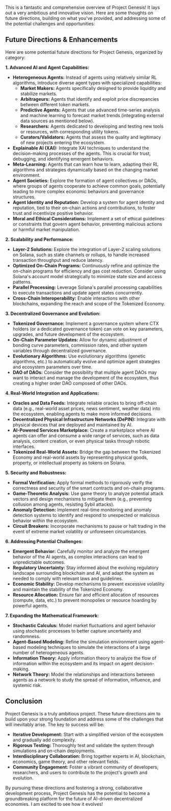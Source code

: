 This is a fantastic and comprehensive overview of Project Genesis! It lays out a very ambitious and innovative vision. Here are some thoughts on future directions, building on what you've provided, and addressing some of the potential challenges and opportunities:

## Future Directions & Enhancements

Here are some potential future directions for Project Genesis, organized by category:

**1. Advanced AI and Agent Capabilities:**

*   **Heterogeneous Agents:**  Instead of agents using relatively similar RL algorithms, introduce diverse agent types with specialized capabilities:
    *   **Market Makers:** Agents specifically designed to provide liquidity and stabilize markets.
    *   **Arbitrageurs:** Agents that identify and exploit price discrepancies between different token markets.
    *   **Predictive Agents:** Agents that use advanced time-series analysis and machine learning to forecast market trends (integrating external data sources as mentioned below).
    *   **Researchers:** Agents dedicated to developing and testing new tools or resources, with corresponding utility tokens.
    *   **Curators/Validators:** Agents that assess the quality and legitimacy of new projects entering the ecosystem.
*   **Explainable AI (XAI):** Integrate XAI techniques to understand the decision-making processes of the agents. This is crucial for trust, debugging, and identifying emergent behaviors.
*   **Meta-Learning:** Agents that can learn how to learn, adapting their RL algorithms and strategies dynamically based on the changing market environment.
*   **Agent Societies:** Explore the formation of agent collectives or DAOs, where groups of agents cooperate to achieve common goals, potentially leading to more complex economic behaviors and governance structures.
*   **Agent Identity and Reputation:** Develop a system for agent identity and reputation, tied to their on-chain actions and contributions, to foster trust and incentivize positive behavior.
*   **Moral and Ethical Considerations:** Implement a set of ethical guidelines or constraints that govern agent behavior, preventing malicious actions or harmful market manipulation.

**2. Scalability and Performance:**

*   **Layer-2 Solutions:** Explore the integration of Layer-2 scaling solutions on Solana, such as state channels or rollups, to handle increased transaction throughput and reduce latency.
*   **Optimized On-Chain Programs:**  Continuously refine and optimize the on-chain programs for efficiency and gas cost reduction. Consider using Solana's account model strategically to minimize state size and access patterns.
*   **Parallel Processing:**  Leverage Solana's parallel processing capabilities to execute transactions and update agent states concurrently.
*   **Cross-Chain Interoperability:**  Enable interactions with other blockchains, expanding the reach and scope of the Tokenized Economy.

**3. Decentralized Governance and Evolution:**

*   **Tokenized Governance:**  Implement a governance system where CTX holders (or a dedicated governance token) can vote on key parameters, upgrades, and future development of the ecosystem.
*   **On-Chain Parameter Updates:** Allow for dynamic adjustment of bonding curve parameters, commission rates, and other system variables through decentralized governance.
*   **Evolutionary Algorithms:**  Use evolutionary algorithms (genetic algorithms, etc.) to automatically evolve and optimize agent strategies and ecosystem parameters over time.
*   **DAO of DAOs:** Consider the possibility that multiple agent DAOs may want to interact and manage the development of the ecosystem, thus creating a higher order DAO composed of other DAOs.

**4. Real-World Integration and Applications:**

*   **Oracles and Data Feeds:**  Integrate reliable oracles to bring off-chain data (e.g., real-world asset prices, news sentiment, weather data) into the ecosystem, enabling agents to make more informed decisions.
*   **Decentralized Physical Infrastructure Networks (DePIN):** Integrate with physical devices that are deployed and maintained by AI.
*   **AI-Powered Services Marketplace:**  Create a marketplace where AI agents can offer and consume a wide range of services, such as data analysis, content creation, or even physical tasks through robotic interfaces.
*   **Tokenized Real-World Assets:**  Bridge the gap between the Tokenized Economy and real-world assets by representing physical goods, property, or intellectual property as tokens on Solana.

**5. Security and Robustness:**

*   **Formal Verification:**  Apply formal methods to rigorously verify the correctness and security of the smart contracts and on-chain programs.
*   **Game-Theoretic Analysis:**  Use game theory to analyze potential attack vectors and design mechanisms to mitigate them (e.g., preventing collusion among agents, resisting Sybil attacks).
*   **Anomaly Detection:**  Implement real-time monitoring and anomaly detection systems to identify and respond to unexpected or malicious behavior within the ecosystem.
*   **Circuit Breakers:**  Incorporate mechanisms to pause or halt trading in the event of extreme market volatility or unforeseen circumstances.

**6. Addressing Potential Challenges:**

*   **Emergent Behavior:** Carefully monitor and analyze the emergent behavior of the AI agents, as complex interactions can lead to unpredictable outcomes.
*   **Regulatory Uncertainty:**  Stay informed about the evolving regulatory landscape surrounding blockchain and AI, and adapt the system as needed to comply with relevant laws and guidelines.
*   **Economic Stability:**  Develop mechanisms to prevent excessive volatility and maintain the stability of the Tokenized Economy.
*   **Resource Allocation:** Ensure fair and efficient allocation of resources (compute, data, etc.) to prevent monopolies or resource hoarding by powerful agents.

**7. Expanding the Mathematical Framework:**

*   **Stochastic Calculus:**  Model market fluctuations and agent behavior using stochastic processes to better capture uncertainty and randomness.
*   **Agent-Based Modeling:**  Refine the simulation environment using agent-based modeling techniques to simulate the interactions of a large number of heterogeneous agents.
*   **Information Theory:**  Apply information theory to analyze the flow of information within the ecosystem and its impact on agent decision-making.
*   **Network Theory:**  Model the relationships and interactions between agents as a network to study the spread of information, influence, and systemic risk.

## Conclusion

Project Genesis is a truly ambitious project. These future directions aim to build upon your strong foundation and address some of the challenges that will inevitably arise. The key to success will be:

*   **Iterative Development:**  Start with a simplified version of the ecosystem and gradually add complexity.
*   **Rigorous Testing:**  Thoroughly test and validate the system through simulations and on-chain deployments.
*   **Interdisciplinary Collaboration:**  Bring together experts in AI, blockchain, economics, game theory, and other relevant fields.
*   **Community Engagement:**  Foster a vibrant community of developers, researchers, and users to contribute to the project's growth and evolution.

By pursuing these directions and fostering a strong, collaborative development process, Project Genesis has the potential to become a groundbreaking platform for the future of AI-driven decentralized economies. I am excited to see how it evolves!
